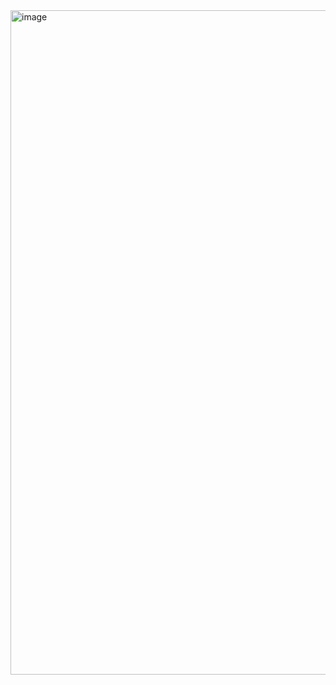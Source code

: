 <img width="1063" alt="image" src="https://github.com/user-attachments/assets/49789e66-1965-419d-b8e9-2b12fb51e58a" />
